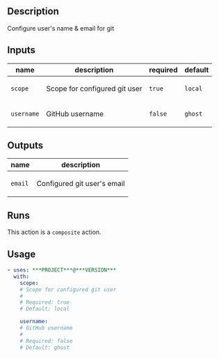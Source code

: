 ## Description

Configure user's name & email for git

## Inputs

| name | description | required | default |
| --- | --- | --- | --- |
| `scope` | <p>Scope for configured git user</p> | `true` | `local` |
| `username` | <p>GitHub username</p> | `false` | `ghost` |


## Outputs

| name | description |
| --- | --- |
| `email` | <p>Configured git user's email</p> |


## Runs

This action is a `composite` action.

## Usage

```yaml
- uses: ***PROJECT***@***VERSION***
  with:
    scope:
    # Scope for configured git user
    #
    # Required: true
    # Default: local

    username:
    # GitHub username
    #
    # Required: false
    # Default: ghost
```


